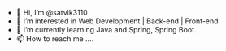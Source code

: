 - 👋 Hi, I’m @satvik3110
- 👀 I’m interested in Web Development | Back-end | Front-end
- 🌱 I’m currently learning Java and Spring, Spring Boot.
- 📫 How to reach me ....

<!---
satvik3110/satvik3110 is a ✨ special ✨ repository because its `README.md` (this file) appears on your GitHub profile.
You can click the Preview link to take a look at your changes.
--->
